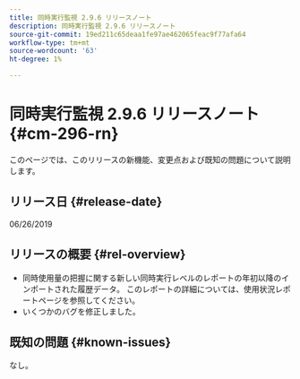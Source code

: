 ```yaml
---
title: 同時実行監視 2.9.6 リリースノート
description: 同時実行監視 2.9.6 リリースノート
source-git-commit: 19ed211c65deaa1fe97ae462065feac9f77afa64
workflow-type: tm+mt
source-wordcount: '63'
ht-degree: 1%

---
```



# 同時実行監視 2.9.6 リリースノート {#cm-296-rn}

このページでは、このリリースの新機能、変更点および既知の問題について説明します。

## リリース日 {#release-date}

06/26/2019


## リリースの概要 {#rel-overview}

* 同時使用量の把握に関する新しい同時実行レベルのレポートの年初以降のインポートされた履歴データ。 このレポートの詳細については、使用状況レポートページを参照してください。
* いくつかのバグを修正しました。


## 既知の問題 {#known-issues}

なし。
